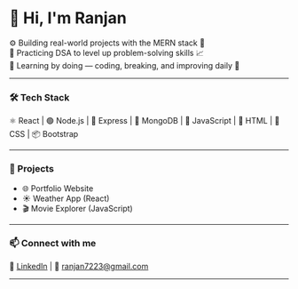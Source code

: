 # 👋 Hi, I'm Ranjan

⚙️ Building real-world projects with the MERN stack 🧱  
🧠 Practicing DSA to level up problem-solving skills 📈  
🚀 Learning by doing — coding, breaking, and improving daily 🔄

---

### 🛠️ Tech Stack
⚛️ React | 🟢 Node.js | 🚂 Express | 🍃 MongoDB | 💛 JavaScript | 🎨 HTML | 🎀 CSS | 📦 Bootstrap

---

### 📂 Projects
- 🌐 Portfolio Website  
- ☀️ Weather App (React)  
- 🎬 Movie Explorer (JavaScript) 
---

### 📫 Connect with me
🔗 [LinkedIn](https://www.linkedin.com/in/ranjan-gupta-0bb0a2304?utm_source=share&utm_campaign=share_via&utm_content=profile&utm_medium=android_app) | 📧 ranjan7223@gmail.com

---

